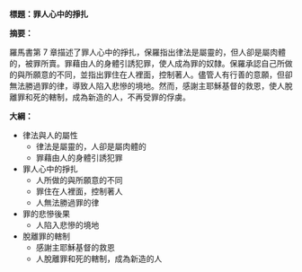 **標題：罪人心中的掙扎**

**摘要：**

羅馬書第 7 章描述了罪人心中的掙扎，保羅指出律法是屬靈的，但人卻是屬肉體的，被罪所賣。罪藉由人的身體引誘犯罪，使人成為罪的奴隸。保羅承認自己所做的與所願意的不同，並指出罪住在人裡面，控制著人。儘管人有行善的意願，但卻無法勝過罪的律，導致人陷入悲慘的境地。然而，感謝主耶穌基督的救恩，使人脫離罪和死的轄制，成為新造的人，不再受罪的俘虜。

**大綱：**

* 律法與人的屬性
    * 律法是屬靈的，人卻是屬肉體的
    * 罪藉由人的身體引誘犯罪
* 罪人心中的掙扎
    * 人所做的與所願意的不同
    * 罪住在人裡面，控制著人
    * 人無法勝過罪的律
* 罪的悲慘後果
    * 人陷入悲慘的境地
* 脫離罪的轄制
    * 感謝主耶穌基督的救恩
    * 人脫離罪和死的轄制，成為新造的人